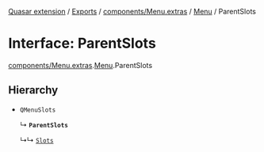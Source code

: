 [Quasar extension](../index.md) / [Exports](../modules.md) / [components/Menu.extras](../modules/components_Menu_extras.md) / [Menu](../modules/components_Menu_extras.Menu.md) / ParentSlots

# Interface: ParentSlots

[components/Menu.extras](../modules/components_Menu_extras.md).[Menu](../modules/components_Menu_extras.Menu.md).ParentSlots

## Hierarchy

- `QMenuSlots`

  ↳ **`ParentSlots`**

  ↳↳ [`Slots`](components_Menu_extras.Menu.Slots.md)
